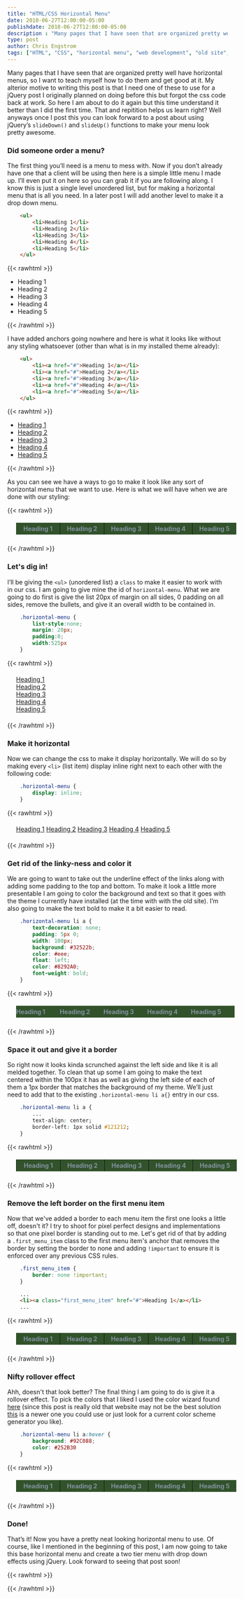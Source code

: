 ```yaml
---
title: "HTML/CSS Horizontal Menu"
date: 2010-06-27T12:00:00-05:00
publishdate: 2010-06-27T12:00:00-05:00
description : "Many pages that I have seen that are organized pretty well have horizontal menus, so I want to teach myself how to do them and get good at it."
type: post
author: Chris Engstrom
tags: ["HTML", "CSS", "horizontal menu", "web development", "old site",]
---
```


Many pages that I have seen that are organized pretty well have horizontal menus, so I want to teach myself how to do them and get good at it. My alterior motive to writing this post is that I need one of these to use for a jQuery post I originally planned on doing before this but forgot the css code back at work. So here I am about to do it again but this time understand it better than I did the first time. That and repitition helps us learn right?  Well anyways once I post this you can look forward to a post about using jQuery’s `slideDown()` and `slideUp()` functions to make your menu look pretty awesome.

### Did someone order a menu?

The first thing you’ll need is a menu to mess with. Now if you don’t already have one that a client will be using then here is a simple little menu I made up. I’ll even put it on here so you can grab it if you are following along. I know this is just a single level unordered list, but for making a horizontal menu that is all you need. In a later post I will add another level to make it a drop down menu.

``` html
    <ul>
        <li>Heading 1</li>
        <li>Heading 2</li>
        <li>Heading 3</li>
        <li>Heading 4</li>
        <li>Heading 5</li>
    </ul>
```

{{< rawhtml >}}
<ul>
    <li>Heading 1</li>
    <li>Heading 2</li>
    <li>Heading 3</li>
    <li>Heading 4</li>
    <li>Heading 5</li>
</ul>
{{< /rawhtml >}}

I have added anchors going nowhere and here is what it looks like without any styling whatsoever (other than what is in my installed theme already):

``` html
    <ul>
        <li><a href="#">Heading 1</a></li>
        <li><a href="#">Heading 2</a></li>
        <li><a href="#">Heading 3</a></li>
        <li><a href="#">Heading 4</a></li>
        <li><a href="#">Heading 5</a></li>
    </ul>
```

{{< rawhtml >}}
<ul>
    <li><a href="#">Heading 1</a></li>
    <li><a href="#">Heading 2</a></li>
    <li><a href="#">Heading 3</a></li>
    <li><a href="#">Heading 4</a></li>
    <li><a href="#">Heading 5</a></li>
</ul>
{{< /rawhtml >}}

As you can see we have a ways to go to make it look like any sort of horizontal menu that we want to use. Here is what we will have when we are done with our styling:

{{< rawhtml >}}
<ul class="horizontal-menu">
    <li><a class="first_menu_item" href="#">Heading 1</a></li>
    <li><a href="#">Heading 2</a></li>
    <li><a href="#">Heading 3</a></li>
    <li><a href="#">Heading 4</a></li>
    <li><a href="#">Heading 5</a></li>
</ul>
{{< /rawhtml >}}

### Let's dig in!

I’ll be giving the `<ul>` (unordered list) a `class` to make it easier to work with in our css. I am going to give mine the id of `horizontal-menu`. What we are going to do first is give the list 20px of margin on all sides, 0 padding on all sides, remove the bullets, and give it an overall width to be contained in.

``` css
    .horizontal-menu {
        list-style:none;
        margin: 20px;
        padding:0;
        width:525px
    }
```

{{< rawhtml >}}
<ul class="horizontal-menu-1">
    <li><a href="#">Heading 1</a></li>
    <li><a href="#">Heading 2</a></li>
    <li><a href="#">Heading 3</a></li>
    <li><a href="#">Heading 4</a></li>
    <li><a href="#">Heading 5</a></li>
</ul>
{{< /rawhtml >}}

### Make it horizontal

Now we can change the css to make it display horizontally. We will do so by making every `<li>` (list item) display inline right next to each other with the following code:

``` css
    .horizontal-menu {
        display: inline;
    }
```

{{< rawhtml >}}
<ul class="horizontal-menu-2">
    <li><a href="#">Heading 1</a></li>
    <li><a href="#">Heading 2</a></li>
    <li><a href="#">Heading 3</a></li>
    <li><a href="#">Heading 4</a></li>
    <li><a href="#">Heading 5</a></li>
</ul>
{{< /rawhtml >}}

### Get rid of the linky-ness and color it

We are going to want to take out the underline effect of the links along with adding some padding to the top and bottom. To make it look a little more presentable I am going to color the background and text so that it goes with the theme I currently have installed (at the time with with the old site). I’m also going to make the text bold to make it a bit easier to read.

``` css
    .horizontal-menu li a {
        text-decoration: none;
        padding: 5px 0;
        width: 100px;
        background: #32522b;
        color: #eee;
        float: left;
        color: #8292A0;
        font-weight: bold;
    }
```

{{< rawhtml >}}
<ul class="horizontal-menu-3">
    <li><a href="#">Heading 1</a></li>
    <li><a href="#">Heading 2</a></li>
    <li><a href="#">Heading 3</a></li>
    <li><a href="#">Heading 4</a></li>
    <li><a href="#">Heading 5</a></li>
</ul>
{{< /rawhtml >}}

### Space it out and give it a border

So right now it looks kinda scrunched against the left side and like it is all melded together. To clean that up some I am going to make the text centered within the 100px it has as well as giving the left side of each of them a 1px border that matches the background of my theme. We’ll just need to add that to the existing `.horizontal-menu li a{}` entry in our css.

``` css
    .horizontal-menu li a {
        ...
        text-align: center;
        border-left: 1px solid #121212;
    }
```

{{< rawhtml >}}
<ul class="horizontal-menu-4">
    <li><a href="#">Heading 1</a></li>
    <li><a href="#">Heading 2</a></li>
    <li><a href="#">Heading 3</a></li>
    <li><a href="#">Heading 4</a></li>
    <li><a href="#">Heading 5</a></li>
</ul>
{{< /rawhtml >}}

### Remove the left border on the first menu item

Now that we've added a border to each menu item the first one looks a little off, doesn't it? I try to shoot for pixel perfect designs and implementations so that one pixel border is standing out to me. Let's get rid of that by adding a `.first_menu_item` class to the first menu item's anchor that removes the border by setting the border to none and adding `!important` to ensure it is enforced over any previous CSS rules.

``` css
    .first_menu_item {
        border: none !important;
    }
```

``` html
    ...
    <li><a class="first_menu_item" href="#">Heading 1</a></li>
    ...
```

{{< rawhtml >}}
<ul class="horizontal-menu-4">
    <li><a class="first_menu_item" href="#">Heading 1</a></li>
    <li><a href="#">Heading 2</a></li>
    <li><a href="#">Heading 3</a></li>
    <li><a href="#">Heading 4</a></li>
    <li><a href="#">Heading 5</a></li>
</ul>
{{< /rawhtml >}}

### Nifty rollover effect

Ahh, doesn't that look better? The final thing I am going to do is give it a rollover effect. To pick the colors that I liked I used the color wizard found [here](http://www.colorsontheweb.com/Color-Tools/Color-Wizard) (since this post is really old that website may not be the best solution [this](https://coolors.co/) is a newer one you could use or just look for a current color scheme generator you like).

``` css
    .horizontal-menu li a:hover {
        background: #92C088;
        color: #252B30
    }
```

{{< rawhtml >}}
<ul class="horizontal-menu">
    <li><a class="first_menu_item" href="#">Heading 1</a></li>
    <li><a href="#">Heading 2</a></li>
    <li><a href="#">Heading 3</a></li>
    <li><a href="#">Heading 4</a></li>
    <li><a href="#">Heading 5</a></li>
</ul>
{{< /rawhtml >}}

### Done!

That’s it! Now you have a pretty neat looking horizontal menu to use. Of course, like I mentioned in the beginning of this post, I am now going to take this base horizontal menu and create a two tier menu with drop down effects using jQuery. Look forward to seeing that post soon!

{{< rawhtml >}}
<style>
    /* HTML/CSS Horizontal Menu Post */
    .horizontal-menu {
        list-style: none;
        margin: 20px 20px 70px !important;
        padding: 0;
        width: 525px
    }
    .horizontal-menu li {
        display: inline;
        position: relative;
    }
    .horizontal-menu li a {
        text-decoration: none;
        padding: 5px 0;
        width: 100px;
        background: #32522b;
        color: #eee;
        float: left;
        color: #8292A0;
        font-weight: bold;
        text-align: center;
        border-left: 1px solid #121212;
    }
    .horizontal-menu li a:hover {
        background: #92C088;
        color: #252B30
    }

    .first_menu_item {
        border: none !important;
    }

    .horizontal-menu-1 {
        list-style: none;
        margin: 20px;
        padding: 0;
        width: 525px
    }

    .horizontal-menu-2 {
        list-style: none;
        margin: 20px;
        padding: 0;
        width: 525px
    }
    .horizontal-menu-2 li {
        display: inline;
    }

    .horizontal-menu-3 {
        list-style: none;
        margin: 20px 20px 70px !important;
        padding: 0;
        width: 525px
    }
    .horizontal-menu-3 li {
        display: inline
    }
    .horizontal-menu-3 li a {
        text-decoration: none;
        padding: 5px 0;
        width: 100px;
        background: #32522b;
        color: #eee;
        float: left;
        color: #8292A0;
        font-weight: bold;
    }

    .horizontal-menu-4 {
        list-style: none;
        margin: 20px 20px 70px !important;
        padding: 0;
        width: 525px
    }
    .horizontal-menu-4 li{
        display: inline
    }
    .horizontal-menu-4 li a{
        text-decoration: none;
        padding: 5px 0;
        width: 100px;
        background: #32522b;
        color: #eee;
        float: left;
        color: #8292A0;
        font-weight: bold;
        text-align: center;
        border-left: 1px solid #121212;
    }
</style>
{{< /rawhtml >}}
